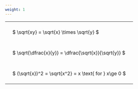 ```yaml
---
weight: 1
---
```


<style type="text/css">
#T_bfab2 th.col_heading {
  text-align: left;
  font-size: 1em;
}
#T_bfab2 td {
  text-align: left;
  font-size: 1em;
  padding: 1.5em;
}
</style>
<table id="T_bfab2">
  <thead>
  </thead>
  <tbody>
    <tr>
      <td id="T_bfab2_row0_col0" class="data row0 col0" >$ \sqrt{xy} = \sqrt{x} \times \sqrt{y} $</td>
    </tr>
    <tr>
      <td id="T_bfab2_row1_col0" class="data row1 col0" >$ \sqrt{\dfrac{x}{y}} = \dfrac{\sqrt{x}}{\sqrt{y}} $</td>
    </tr>
    <tr>
      <td id="T_bfab2_row2_col0" class="data row2 col0" >$ (\sqrt{x})^2 = \sqrt{x^2} = x \text{ for } x\ge 0 $</td>
    </tr>
  </tbody>
</table>
